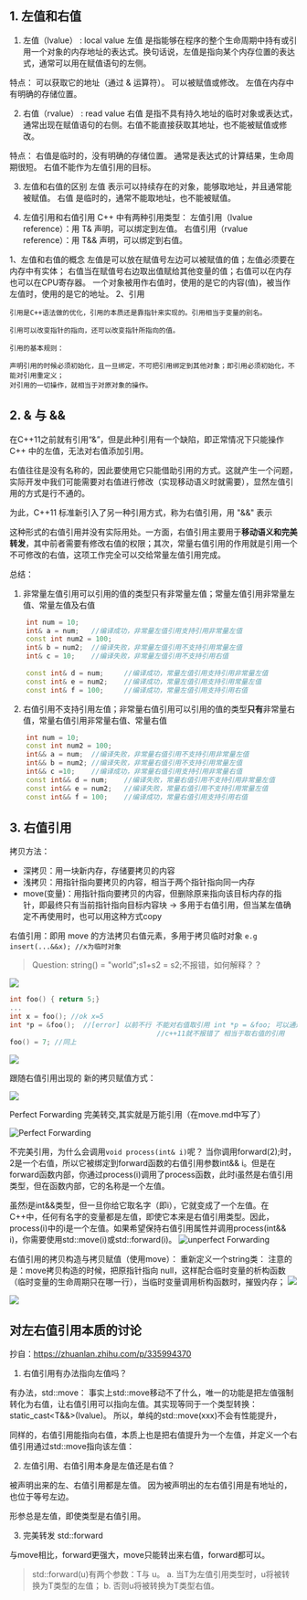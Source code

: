 ## 1. 左值和右值
1. 左值（lvalue） : local value
左值 是指能够在程序的整个生命周期中持有或引用一个对象的内存地址的表达式。换句话说，左值是指向某个内存位置的表达式，通常可以用在赋值语句的左侧。

特点：
  可以获取它的地址（通过 & 运算符）。
  可以被赋值或修改。
  左值在内存中有明确的存储位置。

2. 右值（rvalue） : read value
右值 是指不具有持久地址的临时对象或表达式，通常出现在赋值语句的右侧。右值不能直接获取其地址，也不能被赋值或修改。

特点：
  右值是临时的，没有明确的存储位置。
  通常是表达式的计算结果，生命周期很短。
  右值不能作为左值引用的目标。

3. 左值和右值的区别
  左值 表示可以持续存在的对象，能够取地址，并且通常能被赋值。
  右值 是临时的，通常不能取地址，也不能被赋值。

4. 左值引用和右值引用
C++ 中有两种引用类型：
  左值引用（lvalue reference）：用 T& 声明，可以绑定到左值。
  右值引用（rvalue reference）：用 T&& 声明，可以绑定到右值。

1、左值和右值的概念
    左值是可以放在赋值号左边可以被赋值的值；左值必须要在内存中有实体；
    右值当在赋值号右边取出值赋给其他变量的值；右值可以在内存也可以在CPU寄存器。
    一个对象被用作右值时，使用的是它的内容(值)，被当作左值时，使用的是它的地址。
2、引用

    引用是C++语法做的优化，引用的本质还是靠指针来实现的。引用相当于变量的别名。

    引用可以改变指针的指向，还可以改变指针所指向的值。

    引用的基本规则：

    声明引用的时候必须初始化，且一旦绑定，不可把引用绑定到其他对象；即引用必须初始化，不能对引用重定义；
    对引用的一切操作，就相当于对原对象的操作。

## 2. & 与 &&
在C++11之前就有引用“&”，但是此种引用有一个缺陷，即正常情况下只能操作 C++ 中的左值，无法对右值添加引用。

右值往往是没有名称的，因此要使用它只能借助引用的方式。这就产生一个问题，实际开发中我们可能需要对右值进行修改（实现移动语义时就需要），显然左值引用的方式是行不通的。

为此，C++11 标准新引入了另一种引用方式，称为右值引用，用 "&&" 表示

这种形式的右值引用并没有实际用处。一方面，右值引用主要用于**移动语义和完美转发**，其中前者需要有修改右值的权限；其次，常量右值引用的作用就是引用一个不可修改的右值，这项工作完全可以交给常量左值引用完成。

总结：
1. 非常量左值引用可以引用的值的类型只有非常量左值；常量左值引用非常量左值、常量左值及右值
```cpp
	int num = 10;
	int& a = num;	//编译成功，非常量左值引用支持引用非常量左值
	const int num2 = 100;
	int& b = num2;	//编译失败，非常量左值引用不支持引用常量左值
	int& c = 10;	//编译失败，非常量左值引用不支持引用右值
 
	const int& d = num;		//编译成功，常量左值引用支持引用非常量左值
	const int& e = num2;	//编译成功，常量左值引用支持引用常量左值
	const int& f = 100;		//编译成功，常量左值引用支持引用右值
```
2. 右值引用不支持引用左值；非常量右值引用可以引用的值的类型**只有**非常量右值，常量右值引用非常量右值、常量右值
```cpp
	int num = 10;
	const int num2 = 100;
	int&& a = num;	//编译失败，非常量右值引用不支持引用非常量左值
	int&& b = num2;	//编译失败，非常量右值引用不支持引用常量左值
	int&& c =10;	//编译成功，非常量右值引用支持引用非常量右值
	const int&& d = num;	//编译失败，常量右值引用不支持引用非常量左值
	const int&& e = num2;	//编译失败，常量右值引用不支持引用常量左值
	const int&& f = 100;	//编译成功，常量右值引用支持引用右值
```
## 3. 右值引用
拷贝方法：
  + 深拷贝：用一块新内存，存储要拷贝的内容
  + 浅拷贝：用指针指向要拷贝的内容，相当于两个指针指向同一内存
  + move(变量)：用指针指向要拷贝的内容，但删除原来指向该目标内存的指针，即最终只有当前指针指向目标内容块 -> 多用于右值引用，但当某左值确定不再使用时，也可以用这种方式copy

右值引用：即用 move 的方法拷贝右值元素，多用于拷贝临时对象 `e.g insert(...&&x); //x为临时对象`

>Question: string() = "world";s1+s2 = s2;不报错，如何解释？？

![](../图片/新特性_18.png)

```cpp
int foo() { return 5;}
...
int x = foo(); //ok x=5
int *p = &foo();  //[error] 以前不行 不能对右值取引用 int *p = &foo; 可以通过编译，相当于取函数地址
									//c++11就不报错了 相当于取右值的引用
foo() = 7; //同上
```
![](../图片/新特性_19.png)

跟随右值引用出现的 新的拷贝赋值方式：

![](../图片/新特性_20.png)

Perfect Forwarding 完美转交,其实就是万能引用（在move.md中写了）

![Perfect Forwarding](../图片/新特性_21.png)

不完美引用，为什么会调用`void process(int& i)`呢？
   当你调用forward(2);时，2是一个右值，所以它被绑定到forward函数的右值引用参数int&& i。但是在forward函数内部，你通过process(i)调用了process函数，此时i虽然是右值引用类型，但在函数内部，它的名称是一个左值。
   
   虽然i是int&&类型，但一旦你给它取名字（即i），它就变成了一个左值。在C++中，任何有名字的变量都是左值，即使它本来是右值引用类型。因此，process(i)中的i是一个左值。如果希望保持右值引用属性并调用process(int&& i)，你需要使用std::move(i)或std::forward(i)。
![unperfect Forwarding](../图片/新特性_22.png)

右值引用的拷贝构造与拷贝赋值（使用move）：
重新定义一个string类：
  注意的是：move拷贝构造的时候，把原指针指向 null，这样配合临时变量的析构函数（临时变量的生命周期只在哪一行），当临时变量调用析构函数时，摧毁内存；
![](../图片/新特性_23.png)

![](../图片/新特性_24.png)


## 对左右值引用本质的讨论
抄自：https://zhuanlan.zhihu.com/p/335994370

1.  右值引用有办法指向左值吗？

有办法，std::move：
事实上std::move移动不了什么，唯一的功能是把左值强制转化为右值，让右值引用可以指向左值。其实现等同于一个类型转换：static_cast<T&&>(lvalue)。 所以，单纯的std::move(xxx)不会有性能提升，


同样的，右值引用能指向右值，本质上也是把右值提升为一个左值，并定义一个右值引用通过std::move指向该左值：

2. 左值引用、右值引用本身是左值还是右值？

被声明出来的左、右值引用都是左值。 因为被声明出的左右值引用是有地址的，也位于等号左边。

形参总是左值，即使类型是右值引用。


3.  完美转发 std::forward

与move相比，forward更强大，move只能转出来右值，forward都可以。

>std::forward<T>(u)有两个参数：T与 u。 a. 当T为左值引用类型时，u将被转换为T类型的左值； b. 否则u将被转换为T类型右值。








